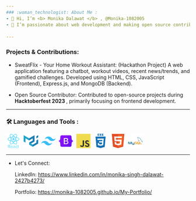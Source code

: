 ```yaml
---
### :woman_technologist: About Me :
- 👋 Hi, I’m <b> Monika Dalawat </b> , @Monika-1082005
- 👀 I’m passionate about web development and making open source contributions.
  
---
```

### Projects & Contributions:

- SweatFlix - Your Home Workout Assistant: (Hackathon Project)
A web application featuring a chatbot, workout videos, recent news/trends, and gamified challenges.
Developed using HTML, CSS, JavaScript (Frontend), Express.js, and MongoDB (Backend).

- Open Source Contributor:
Contributed to open-source projects during <b> Hacktoberfest 2023 </b>, primarily focusing on frontend development.

---
### :hammer_and_wrench: Languages and Tools :
  <div>
  <img src="https://github.com/devicons/devicon/blob/master/icons/react/react-original-wordmark.svg" title="React" alt="React" width="40" height="40"/>&nbsp;
  <img src="https://github.com/devicons/devicon/blob/master/icons/materialui/materialui-original.svg" title="Material UI" alt="Material UI" width="40" height="40"/>&nbsp;
  <img src="https://github.com/devicons/devicon/blob/master/icons/tailwindcss/tailwindcss-original.svg" title="Tailwind CSS" alt="Tailwind CSS" width="40" height="40"/>&nbsp;
  <img src="https://github.com/devicons/devicon/blob/master/icons/bootstrap/bootstrap-original.svg" title="Bootstrap" alt="Bootstrap" width="40" height="40"/>&nbsp;
  <img src="https://github.com/devicons/devicon/blob/master/icons/javascript/javascript-original.svg" title="JavaScript" alt="JavaScript" width="40" height="40"/>&nbsp;
  <img src="https://github.com/devicons/devicon/blob/master/icons/css3/css3-plain-wordmark.svg"  title="CSS3" alt="CSS" width="40" height="40"/>&nbsp;
  <img src="https://github.com/devicons/devicon/blob/master/icons/html5/html5-original.svg" title="HTML5" alt="HTML" width="40" height="40"/>&nbsp;
  <img src="https://github.com/devicons/devicon/blob/master/icons/mysql/mysql-original-wordmark.svg" title="MySQL"  alt="MySQL" width="40" height="40"/>&nbsp;
</div>

---
- Let's Connect:

  LinkedIn: https://www.linkedin.com/in/monika-singh-dalawat-2427b4273/

  Portfolio: https://monika-1082005.github.io/My-Portfolio/

